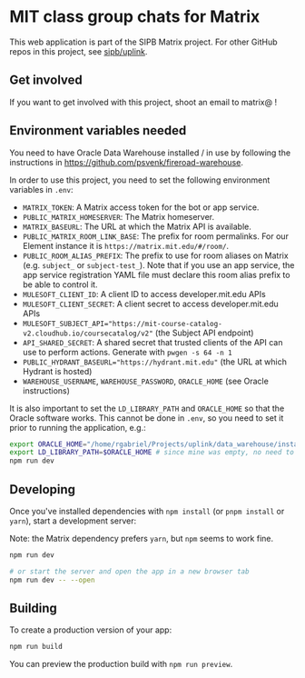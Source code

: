 # MIT class group chats for Matrix

This web application is part of the SIPB Matrix project. For other GitHub repos in this project, see [sipb/uplink](https://github.com/sipb/uplink).

## Get involved

If you want to get involved with this project, shoot an email to matrix@ !

## Environment variables needed

You need to have Oracle Data Warehouse installed / in use by following the instructions in https://github.com/psvenk/fireroad-warehouse.

In order to use this project, you need to set the following environment variables in `.env`:

- `MATRIX_TOKEN`: A Matrix access token for the bot or app service.
- `PUBLIC_MATRIX_HOMESERVER`: The Matrix homeserver.
- `MATRIX_BASEURL`: The URL at which the Matrix API is available.
- `PUBLIC_MATRIX_ROOM_LINK_BASE`: The prefix for room permalinks. For our Element instance it is `https://matrix.mit.edu/#/room/`.
- `PUBLIC_ROOM_ALIAS_PREFIX`: The prefix to use for room aliases on Matrix (e.g. `subject_` or `subject-test_`). Note that if you use an app service, the app service registration YAML file must declare this room alias prefix to be able to control it.
- `MULESOFT_CLIENT_ID`: A client ID to access developer.mit.edu APIs
- `MULESOFT_CLIENT_SECRET`: A client secret to access developer.mit.edu APIs
- `MULESOFT_SUBJECT_API="https://mit-course-catalog-v2.cloudhub.io/coursecatalog/v2"` (the Subject API endpoint)
- `API_SHARED_SECRET`: A shared secret that trusted clients of the API can use to perform actions. Generate with `pwgen -s 64 -n 1`
- `PUBLIC_HYDRANT_BASEURL="https://hydrant.mit.edu"` (the URL at which Hydrant is hosted)
- `WAREHOUSE_USERNAME`, `WAREHOUSE_PASSWORD`, `ORACLE_HOME` (see Oracle instructions)

It is also important to set the `LD_LIBRARY_PATH` and `ORACLE_HOME` so that the Oracle software works. This cannot be done in `.env`, so you need to set it prior to running the application, e.g.:

```bash
export ORACLE_HOME="/home/rgabriel/Projects/uplink/data_warehouse/instantclient_21_13"
export LD_LIBRARY_PATH=$ORACLE_HOME # since mine was empty, no need to append
npm run dev
```

## Developing

Once you've installed dependencies with `npm install` (or `pnpm install` or `yarn`), start a development server:

Note: the Matrix dependency prefers `yarn`, but `npm` seems to work fine.

```bash
npm run dev

# or start the server and open the app in a new browser tab
npm run dev -- --open
```

## Building

To create a production version of your app:

```bash
npm run build
```

You can preview the production build with `npm run preview`.
